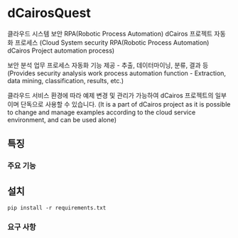 # dCairosQuest

클라우드 시스템 보안 RPA(Robotic Process Automation) dCairos 프로젝트 자동화 프로세스
(Cloud System security RPA(Robotic Process Automation) dCairos Project automation process)

보안 분석 업무 프로세스 자동화 기능 제공 - 추출, 데이터마이닝, 분류, 결과 등
(Provides security analysis work process automation function - Extraction, data mining, classification, results, etc.)

클라우드 서비스 환경에 따라 예제 변경 및 관리가 가능하여 dCairos 프로젝트의 일부이며 단독으로 사용할 수 있습니다.
(It is a part of dCairos project as it is possible to change and manage examples according to the cloud service environment, and can be used alone)

## 특징

### 주요 기능



## 설치
```
pip install -r requirements.txt
```
### 요구 사항